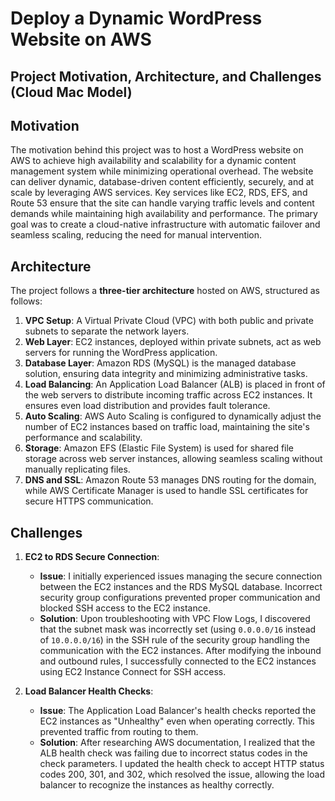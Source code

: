 # **Deploy a Dynamic WordPress Website on AWS**

## **Project Motivation, Architecture, and Challenges (Cloud Mac Model)**

## **Motivation**
The motivation behind this project was to host a WordPress website on AWS to achieve high availability and scalability for a dynamic content management system while minimizing operational overhead. The website can deliver dynamic, database-driven content efficiently, securely, and at scale by leveraging AWS services. Key services like EC2, RDS, EFS, and Route 53 ensure that the site can handle varying traffic levels and content demands while maintaining high availability and performance. The primary goal was to create a cloud-native infrastructure with automatic failover and seamless scaling, reducing the need for manual intervention.

## **Architecture**
The project follows a **three-tier architecture** hosted on AWS, structured as follows:
1. **VPC Setup**: A Virtual Private Cloud (VPC) with both public and private subnets to separate the network layers.
2. **Web Layer**: EC2 instances, deployed within private subnets, act as web servers for running the WordPress application.
3. **Database Layer**: Amazon RDS (MySQL) is the managed database solution, ensuring data integrity and minimizing administrative tasks.
4. **Load Balancing**: An Application Load Balancer (ALB) is placed in front of the web servers to distribute incoming traffic across EC2 instances. It ensures even load distribution and provides fault tolerance.
5. **Auto Scaling**: AWS Auto Scaling is configured to dynamically adjust the number of EC2 instances based on traffic load, maintaining the site's performance and scalability.
6. **Storage**: Amazon EFS (Elastic File System) is used for shared file storage across web server instances, allowing seamless scaling without manually replicating files.
7. **DNS and SSL**: Amazon Route 53 manages DNS routing for the domain, while AWS Certificate Manager is used to handle SSL certificates for secure HTTPS communication.

## **Challenges**
1. **EC2 to RDS Secure Connection**: 
   - **Issue**: I initially experienced issues managing the secure connection between the EC2 instances and the RDS MySQL database. Incorrect security group configurations prevented proper communication and blocked SSH access to the EC2 instance.
   - **Solution**: Upon troubleshooting with VPC Flow Logs, I discovered that the subnet mask was incorrectly set (using `0.0.0.0/16` instead of `10.0.0.0/16`) in the SSH rule of the security group handling the communication with the EC2 instances. After modifying the inbound and outbound rules, I successfully connected to the EC2 instances using EC2 Instance Connect for SSH access.

2. **Load Balancer Health Checks**: 
   - **Issue**: The Application Load Balancer's health checks reported the EC2 instances as "Unhealthy" even when operating correctly. This prevented traffic from routing to them.
   - **Solution**: After researching AWS documentation, I realized that the ALB health check was failing due to incorrect status codes in the check parameters. I updated the health check to accept HTTP status codes 200, 301, and 302, which resolved the issue, allowing the load balancer to recognize the instances as healthy correctly.
